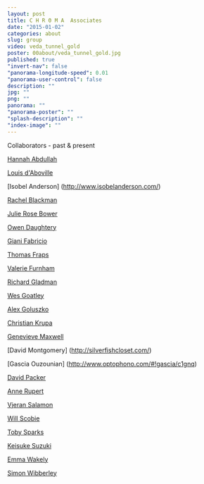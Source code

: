 ```yaml
---
layout: post
title: C H R Θ M A  Associates
date: "2015-01-02"
categories: about
slug: group
video: veda_tunnel_gold
poster: 00about/veda_tunnel_gold.jpg
published: true
"invert-nav": false
"panorama-longitude-speed": 0.01
"panorama-user-control": false
description: ""
jpg: ""
png: ""
panorama: ""
"panorama-poster": ""
"splash-description": ""
"index-image": ""
---
```




Collaborators - past & present

[Hannah Abdullah](https://www.facebook.com/blindtigerclub?pnref=about.overview)

<a href="https://vimeo.com/leskos" target="_blank">Louis d'Aboville</a>

[Isobel Anderson] (http://www.isobelanderson.com/)

<a href="http://stillpointtheatre.co.uk/" target="_blank">Rachel Blackman</a>  

<a href="http://julierosebower.com/" target="_blank">Julie Rose Bower</a>

[Owen Daughtery](https://twitter.com/owendaughtery) 

<a href="https://vimeo.com/ultimaproductions" target="_blank">Giani Fabricio</a>

[Thomas Fraps](http://www.thomasfraps.com/english/index_e.html)

[Valerie Furnham](http://www.valeriefurnham.com/)

<a href="http://richardgladman.co.uk/" target="_blank">Richard Gladman</a>

<a href=" https://soundcloud.com/lumbers" target="_blank">Wes Goatley</a>

<a href="http://www.alexandtheweb.com/blatherings/" target="_blank">Alex Goluszko</a>

[Christian Krupa](https://vimeo.com/christiankrupa) 

[Genevieve Maxwell](https://www.linkedin.com/pub/genevieve-maxwell/25/ab2/40a)

[David Montgomery] (http://silverfishcloset.com/)

[Gascia Ouzounian] (http://www.optophono.com/#!gascia/c1gnq)

<a href="http://sheepfilms.co.uk/" target="_blank">David Packer</a>

<a href="http://callofthewildgeese.com/" target="_blank">Anne Rupert </a>

[Vjeran Salamon](http://www.imdb.com/name/nm1362388/)

<a href="http://willscobie.tumblr.com" target="_blank">Will Scobie</a>

<a href="http://tobyz.net/" target="_blank">Toby Sparks</a>

<a href="http://www.sussex.ac.uk/informatics/people/peoplelists/person/282393" target="_blank">Keisuke Suzuki</a>

<a href="http://www.wakleyanimation.co.uk/" target="_blank">Emma Wakely</a>

<a href="https://twitter.com/simonwibberley" target="_blank">Simon Wibberley</a>
